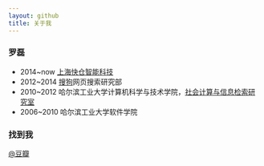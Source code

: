 ```yaml
---
layout: github
title: 关于我
---
```



### 罗磊
+ 2014~now [上海快仓智能科技](http://www.flashhold.com/)
+ 2012~2014 [搜狗](http://www.sogou.com/)网页搜索研究部
+ 2010~2012 哈尔滨工业大学计算机科学与技术学院，[社会计算与信息检索研究室](http://ir.hit.edu.cn/)
+ 2006~2010 哈尔滨工业大学软件学院

### 找到我
[@豆瓣](http://www.douban.com/people/luoleicn/)
